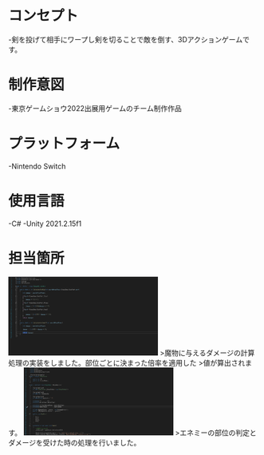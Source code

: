 &nbsp;








# コンセプト
-剣を投げて相手にワープし剣を切ることで敵を倒す、3Dアクションゲームです。

# 制作意図
-東京ゲームショウ2022出展用ゲームのチーム制作作品

# プラットフォーム
-Nintendo Switch

# 使用言語
-C#
-Unity 2021.2.15f1

# 担当箇所

<img src="images/スクリーンショット3.png" width="300px">
>魔物に与えるダメージの計算処理の実装をしました。部位ごとに決まった倍率を適用した >値が算出されます。

<img src="images/スクリーンショット2.png" width="300px">
>エネミーの部位の判定とダメージを受けた時の処理を行いました。
